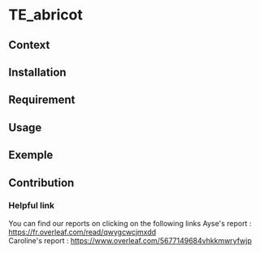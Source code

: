 # TE_abricot

## Context

## Installation 

## Requirement

## Usage

## Exemple 

## Contribution
### Helpful link 
You can find our reports on clicking on the following links
Ayse's report :  https://fr.overleaf.com/read/qwygcwcjmxdd  
Caroline's report :  https://www.overleaf.com/5677149684vhkkmwryfwjp





